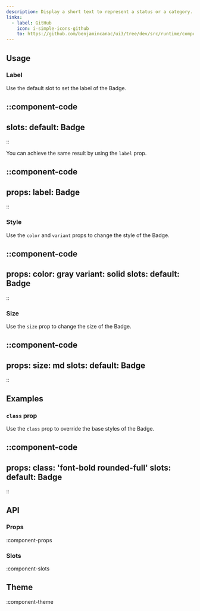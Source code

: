 ```yaml
---
description: Display a short text to represent a status or a category.
links:
  - label: GitHub
    icon: i-simple-icons-github
    to: https://github.com/benjamincanac/ui3/tree/dev/src/runtime/components/Badge.vue
---
```


## Usage

### Label

Use the default slot to set the label of the Badge.

::component-code
---
slots:
  default: Badge
---
::

You can achieve the same result by using the `label` prop.

::component-code
---
props:
  label: Badge
---
::

### Style

Use the `color` and `variant` props to change the style of the Badge.

::component-code
---
props:
  color: gray
  variant: solid
slots:
  default: Badge
---
::

### Size

Use the `size` prop to change the size of the Badge.

::component-code
---
props:
  size: md
slots:
  default: Badge
---
::

## Examples

### `class` prop

Use the `class` prop to override the base styles of the Badge.

::component-code
---
props:
  class: 'font-bold rounded-full'
slots:
  default: Badge
---
::

## API

### Props

:component-props

### Slots

:component-slots

## Theme

:component-theme
